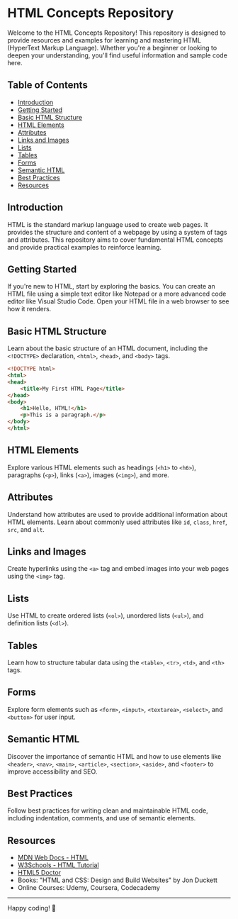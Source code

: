 
# HTML Concepts Repository

Welcome to the HTML Concepts Repository! This repository is designed to provide resources and examples for learning and mastering HTML (HyperText Markup Language). Whether you're a beginner or looking to deepen your understanding, you'll find useful information and sample code here.

## Table of Contents

- [Introduction](#introduction)
- [Getting Started](#getting-started)
- [Basic HTML Structure](#basic-html-structure)
- [HTML Elements](#html-elements)
- [Attributes](#attributes)
- [Links and Images](#links-and-images)
- [Lists](#lists)
- [Tables](#tables)
- [Forms](#forms)
- [Semantic HTML](#semantic-html)
- [Best Practices](#best-practices)
- [Resources](#resources)

## Introduction

HTML is the standard markup language used to create web pages. It provides the structure and content of a webpage by using a system of tags and attributes. This repository aims to cover fundamental HTML concepts and provide practical examples to reinforce learning.

## Getting Started

If you're new to HTML, start by exploring the basics. You can create an HTML file using a simple text editor like Notepad or a more advanced code editor like Visual Studio Code. Open your HTML file in a web browser to see how it renders.

## Basic HTML Structure

Learn about the basic structure of an HTML document, including the `<!DOCTYPE>` declaration, `<html>`, `<head>`, and `<body>` tags.

```html
<!DOCTYPE html>
<html>
<head>
    <title>My First HTML Page</title>
</head>
<body>
    <h1>Hello, HTML!</h1>
    <p>This is a paragraph.</p>
</body>
</html>
```

## HTML Elements

Explore various HTML elements such as headings (`<h1>` to `<h6>`), paragraphs (`<p>`), links (`<a>`), images (`<img>`), and more.

## Attributes

Understand how attributes are used to provide additional information about HTML elements. Learn about commonly used attributes like `id`, `class`, `href`, `src`, and `alt`.

## Links and Images

Create hyperlinks using the `<a>` tag and embed images into your web pages using the `<img>` tag.

## Lists

Use HTML to create ordered lists (`<ol>`), unordered lists (`<ul>`), and definition lists (`<dl>`).

## Tables

Learn how to structure tabular data using the `<table>`, `<tr>`, `<td>`, and `<th>` tags.

## Forms

Explore form elements such as `<form>`, `<input>`, `<textarea>`, `<select>`, and `<button>` for user input.

## Semantic HTML

Discover the importance of semantic HTML and how to use elements like `<header>`, `<nav>`, `<main>`, `<article>`, `<section>`, `<aside>`, and `<footer>` to improve accessibility and SEO.

## Best Practices

Follow best practices for writing clean and maintainable HTML code, including indentation, comments, and use of semantic elements.

## Resources

- [MDN Web Docs - HTML](https://developer.mozilla.org/en-US/docs/Web/HTML)
- [W3Schools - HTML Tutorial](https://www.w3schools.com/html/)
- [HTML5 Doctor](http://html5doctor.com/)
- Books: "HTML and CSS: Design and Build Websites" by Jon Duckett
- Online Courses: Udemy, Coursera, Codecademy

---
Happy coding! 🚀
